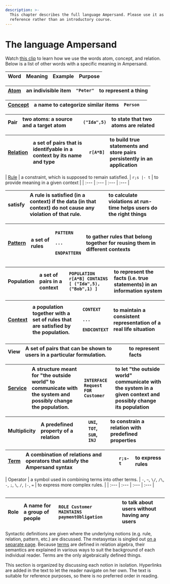 ```yaml
---
description: >-
  This chapter describes the full language Ampersand. Please use it as a
  reference rather than an introductory course.
---
```


# The language Ampersand

Watch [this clip](https://player.ou.nl/wowzaportlets/#!production/Cq0M1nv) to learn how we use the words atom, concept, and relation. Below is a list of other words with a specific meaning in Ampersand.

| Word | Meaning | Example | Purpose |
| :--- | :--- | :--- | :--- |


| [Atom](atoms.md) | an indivisible item | `"Peter"` | to represent a thing |
| :--- | :--- | :--- | :--- |


| [Concept](the-concept-statement.md) | a name to categorize similar items | `Person` |  |
| :--- | :--- | :--- | :--- |


| Pair | two atoms: a source and a target atom | `("Ida",5)` | to state that two atoms are related |
| :--- | :--- | :--- | :--- |


| [Relation](relations.md) | a set of pairs that is identifyable in a context by its name and type | `r[A*B]` | to build true statements and store pairs persistently in an application |
| :--- | :--- | :--- | :--- |


| [Rule](the-rule-statement.md) | a constraint, which is supposed to remain satisfied. | `r;s |- t` | to provide meaning in a given context |
| :--- | :--- | :--- | :--- |


| satisfy | A rule is satisfied \(in a context\) if the data \(in that context\) do not cause any violation of that rule. |  | to calculate violations at run-time helps users do the right things |
| :--- | :--- | :--- | :--- |


<table>
  <thead>
    <tr>
      <th style="text-align:left"><a href="syntactical-conventions/patterns.md">Pattern</a>
      </th>
      <th style="text-align:left">a set of rules</th>
      <th style="text-align:left">
        <p><code>PATTERN</code>
        </p>
        <p> <code>...</code>
        </p>
        <p><code>ENDPATTERN</code>
        </p>
      </th>
      <th style="text-align:left">to gather rules that belong together for reusing them in different contexts</th>
    </tr>
  </thead>
  <tbody></tbody>
</table>

| Population | a set of pairs in a context | `POPULATION r[A*B] CONTAINS [ ("Ida",5), ("Bob",1) ]` | to represent the facts \(i.e. true statements\) in an information system |
| :--- | :--- | :--- | :--- |


<table>
  <thead>
    <tr>
      <th style="text-align:left"><a href="context.md">Context</a>
      </th>
      <th style="text-align:left">a population together with a set of rules that are satisfied by the population.</th>
      <th
      style="text-align:left">
        <p><code>CONTEXT</code>
        </p>
        <p> <code>...</code>
        </p>
        <p><code>ENDCONTEXT</code>
        </p>
        </th>
        <th style="text-align:left">to maintain a consistent representation of a real life situation</th>
    </tr>
  </thead>
  <tbody></tbody>
</table>

| View | A set of pairs that can be shown to users in a particular formulation. |  | to represent facts |
| :--- | :--- | :--- | :--- |


| [Service](services/) | A structure meant for "the outside world" to communicate with the system and possibly change the population. | `INTERFACE Request FOR Customer` | to let "the outside world" communicate with the system in a given context and possibly change its population |
| :--- | :--- | :--- | :--- |


| Multiplicity | A predefined property of a relation | `UNI`, `TOT`, `SUR`, `INJ` | to constrain a relation with predefined properties |
| :--- | :--- | :--- | :--- |


| [Term](terms/) | A combination of relations and operators that satisfy the Ampersand syntax | `r;s-t` | to express rules |
| :--- | :--- | :--- | :--- |


| Operator | a symbol used in combining terms into other terms. | `-`, `~`, `\/`, `/\`, `-`, `;`, `\`, `/`, `|-`, `=` | to express more complex rules. |
| :--- | :--- | :--- | :--- |


|  |  |  |  |
| :--- | :--- | :--- | :--- |


| Role | A name for a group of people | `ROLE Customer MAINTAINS paymentObligation` | to talk about users without having any users |
| :--- | :--- | :--- | :--- |


Syntactic definitions are given where the underlying notions \(e.g. rule, relation, pattern, etc.\) are discussed. The metasyntax is singled out [on a separate page](how-to-read-syntax-statements.md). Because [terms](terms/) are defined in relation algebra, their semantics are explained in various ways to suit the background of each individual reader. Terms are the only algebraically defined things.

This section is organized by discussing each notion in isolation. Hyperlinks are added in the text to let the reader navigate on her own. The text is suitable for reference purposes, so there is no preferred order in reading.

